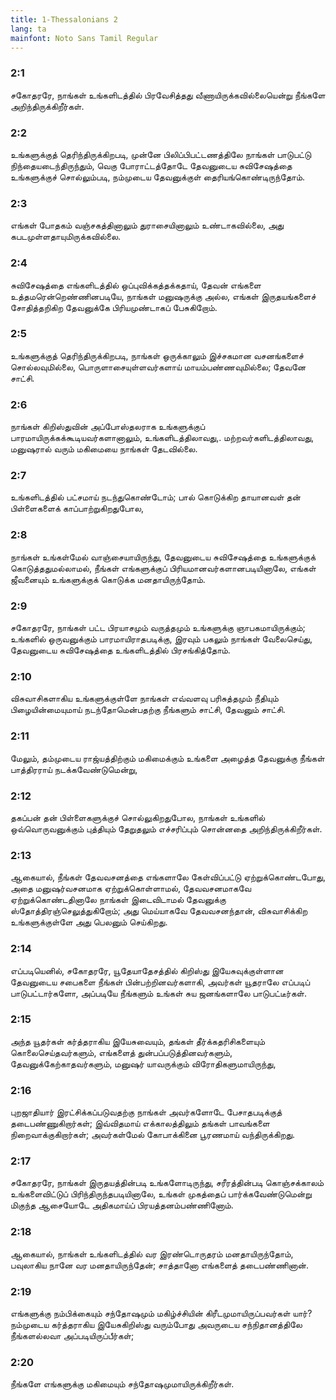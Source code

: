 ```yaml
---
title: 1-Thessalonians 2
lang: ta
mainfont: Noto Sans Tamil Regular
---
```


###  2:1

சகோதரரே, நாங்கள் உங்களிடத்தில் பிரவேசித்தது வீணாயிருக்கவில்லையென்று நீங்களே அறிந்திருக்கிறீர்கள்.

###  2:2

உங்களுக்குத் தெரிந்திருக்கிறபடி, முன்னே பிலிப்பிபட்டணத்திலே நாங்கள் பாடுபட்டு நிந்தையடைந்திருந்தும், வெகு போராட்டத்தோடே தேவனுடைய சுவிசேஷத்தை உங்களுக்குச் சொல்லும்படி, நம்முடைய தேவனுக்குள் தைரியங்கொண்டிருந்தோம்.

###  2:3

எங்கள் போதகம் வஞ்சகத்தினாலும் துராசையினாலும் உண்டாகவில்லை, அது கபடமுள்ளதாயுமிருக்கவில்லை.

###  2:4

சுவிசேஷத்தை எங்களிடத்தில் ஒப்புவிக்கத்தக்கதாய், தேவன் எங்களை உத்தமரென்றெண்ணினபடியே, நாங்கள் மனுஷருக்கு அல்ல, எங்கள் இருதயங்களைச் சோதித்தறிகிற தேவனுக்கே பிரியமுண்டாகப் பேசுகிறோம்.

###  2:5

உங்களுக்குத் தெரிந்திருக்கிறபடி, நாங்கள் ஒருக்காலும் இச்சகமான வசனங்களைச் சொல்லவுமில்லை, பொருளாசையுள்ளவர்களாய் மாயம்பண்ணவுமில்லை; தேவனே சாட்சி.

###  2:6

நாங்கள் கிறிஸ்துவின் அப்போஸ்தலராக உங்களுக்குப் பாரமாயிருக்கக்கூடியவர்களானாலும், உங்களிடத்திலாவது,. மற்றவர்களிடத்திலாவது, மனுஷரால் வரும் மகிமையை நாங்கள் தேடவில்லை.

###  2:7

உங்களிடத்தில் பட்சமாய் நடந்துகொண்டோம்; பால் கொடுக்கிற தாயானவள் தன் பிள்ளைகளைக் காப்பாற்றுகிறதுபோல,

###  2:8

நாங்கள் உங்கள்மேல் வாஞ்சையாயிருந்து, தேவனுடைய சுவிசேஷத்தை உங்களுக்குக் கொடுத்ததுமல்லாமல், நீங்கள் எங்களுக்குப் பிரியமானவர்களானபடியினாலே, எங்கள் ஜீவனையும் உங்களுக்குக் கொடுக்க மனதாயிருந்தோம்.

###  2:9

சகோதரரே, நாங்கள் பட்ட பிரயாசமும் வருத்தமும் உங்களுக்கு ஞாபகமாயிருக்கும்; உங்களில் ஒருவனுக்கும் பாரமாயிராதபடிக்கு, இரவும் பகலும் நாங்கள் வேலைசெய்து, தேவனுடைய சுவிசேஷத்தை உங்களிடத்தில் பிரசங்கித்தோம்.

###  2:10

விசுவாசிகளாகிய உங்களுக்குள்ளே நாங்கள் எவ்வளவு பரிசுத்தமும் நீதியும் பிழையின்மையுமாய் நடந்தோமென்பதற்கு நீங்களும் சாட்சி, தேவனும் சாட்சி.

###  2:11

மேலும், தம்முடைய ராஜ்யத்திற்கும் மகிமைக்கும் உங்களை அழைத்த தேவனுக்கு நீங்கள் பாத்திரராய் நடக்கவேண்டுமென்று,

###  2:12

தகப்பன் தன் பிள்ளைகளுக்குச் சொல்லுகிறதுபோல, நாங்கள் உங்களில் ஒவ்வொருவனுக்கும் புத்தியும் தேறுதலும் எச்சரிப்பும் சொன்னதை அறிந்திருக்கிறீர்கள்.

###  2:13

ஆகையால், நீங்கள் தேவவசனத்தை எங்களாலே கேள்விப்பட்டு ஏற்றுக்கொண்டபோது, அதை மனுஷர்வசனமாக ஏற்றுக்கொள்ளாமல், தேவவசனமாகவே ஏற்றுக்கொண்டதினாலே நாங்கள் இடைவிடாமல் தேவனுக்கு ஸ்தோத்திரஞ்செலுத்துகிறோம்; அது மெய்யாகவே தேவவசனந்தான், விசுவாசிக்கிற உங்களுக்குள்ளே அது பெலனும் செய்கிறது.

###  2:14

எப்படியெனில், சகோதரரே, யூதேயாதேசத்தில் கிறிஸ்து இயேசுவுக்குள்ளான தேவனுடைய சபைகளை நீங்கள் பின்பற்றினவர்களாகி, அவர்கள் யூதராலே எப்படிப் பாடுபட்டார்களோ, அப்படியே நீங்களும் உங்கள் சுய ஜனங்களாலே பாடுபட்டீர்கள்.

###  2:15

அந்த யூதர்கள் கர்த்தராகிய இயேசுவையும், தங்கள் தீர்க்கதரிசிகளையும் கொலைசெய்தவர்களும், எங்களைத் துன்பப்படுத்தினவர்களும், தேவனுக்கேற்காதவர்களும், மனுஷர் யாவருக்கும் விரோதிகளுமாயிருந்து,

###  2:16

புறஜாதியார் இரட்சிக்கப்படுவதற்கு நாங்கள் அவர்களோடே பேசாதபடிக்குத் தடைபண்ணுகிறார்கள்; இவ்விதமாய் எக்காலத்திலும் தங்கள் பாவங்களை நிறைவாக்குகிறார்கள்; அவர்கள்மேல் கோபாக்கினை பூரணமாய் வந்திருக்கிறது.

###  2:17

சகோதரரே, நாங்கள் இருதயத்தின்படி உங்களோடிருந்து, சரீரத்தின்படி கொஞ்சக்காலம் உங்களைவிட்டுப் பிரிந்திருந்தபடியினாலே, உங்கள் முகத்தைப் பார்க்கவேண்டுமென்று மிகுந்த ஆசையோடே அதிகமாய்ப் பிரயத்தனம்பண்ணினோம்.

###  2:18

ஆகையால், நாங்கள் உங்களிடத்தில் வர இரண்டொருதரம் மனதாயிருந்தோம், பவுலாகிய நானே வர மனதாயிருந்தேன்; சாத்தானோ எங்களைத் தடைபண்ணினான்.

###  2:19

எங்களுக்கு நம்பிக்கையும் சந்தோஷமும் மகிழ்ச்சியின் கிரீடமுமாயிருப்பவர்கள் யார்? நம்முடைய கர்த்தராகிய இயேசுகிறிஸ்து வரும்போது அவருடைய சந்நிதானத்திலே நீங்களல்லவா அப்படியிருப்பீர்கள்;

###  2:20

நீங்களே எங்களுக்கு மகிமையும் சந்தோஷமுமாயிருக்கிறீர்கள்.

